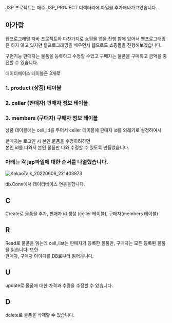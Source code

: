 JSP 프로젝트는 매주 JSP_PROJECT 디렉터리에 파일을 추가해나가고있습니다.

## 아가랑

웹프로그래밍
자바 프로젝트와 마찬가지로 쇼핑몰 앱을 진행 함에 있어서 웹프로그래밍은 하지 않고 있지만 웹프로그래밍을 배우면서
웹으로도 쇼핑몰을 진행해보겠습니다.

구현기능
판매자는 물품을 등록하고 수정할 수있고
구매자는 물품을 구매하고 금액을 충전할 수 있습니다.

데이터베이스 테이블은 3개로
### 1. product (상품) 테이블   
### 2. celler (판매자) 판매자 정보 테이블   
### 3. members (구매자) 구매자 정보 테이블   

상품 테이블에는 cell_id를 두어서 celler 테이블에 판매자 id를 외래키로 설정하여서   

판매자는 로그인 시 본인 물품을 수정하려하면   
본인 id를 따와서 본인 물품만 나와 수정할 수 있도록 만들었습니다.   

### 아래는 각 jsp파일에 대한 순서를 나열했습니다.   
   

![KakaoTalk_20220606_221403873](https://user-images.githubusercontent.com/95335311/172167746-7e14f0c8-40db-4dfd-b44d-a70cd6ddce98.jpg)   

db.Conn에서 데이터베이스 연동을합니다.

## C
Create로 물품을 추가, 판매자 id 생성 (celler 테이블), 구매자(members 테이블)   

## R
Read로 물품을 읽는데 cell_list는 판매자가 등록한 물품만, 구매자는 모든 등록된 물품을 읽습니다. 또한   
판매자, 구매자 아이디를 DB로부터 읽어옵니다.   
## U
update로 물품에 대한 가격과 수량을 수정할 수 있습니다.   
## D
delete로 물품을 삭제할 수 있습니다.


   

